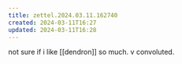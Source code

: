 ```yaml
---
title: zettel.2024.03.11.162740
created: 2024-03-11T16:27
updated: 2024-03-11T16:28
---
```

not sure if i like [[dendron]] so much. v convoluted. 